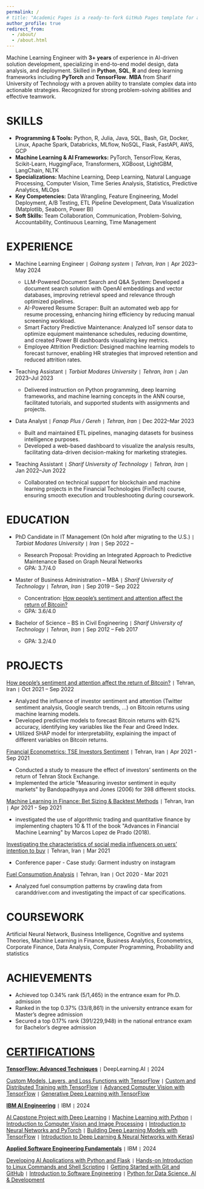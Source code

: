 ```yaml
---
permalink: /
# title: "Academic Pages is a ready-to-fork GitHub Pages template for academic personal websites"
author_profile: true
redirect_from: 
  - /about/
  - /about.html
---
```


Machine Learning Engineer with **3+ years** of experience in AI-driven solution development, specializing in end-to-end model design, data analysis, and deployment. Skilled in **Python**, **SQL**, **R** and deep learning frameworks including **PyTorch** and **TensorFlow**. **MBA** from Sharif University of Technology with a proven ability to translate complex data into actionable strategies. Recognized for strong problem-solving abilities and effective teamwork.

SKILLS
======
- **Programming & Tools:** Python, R, Julia, Java, SQL, Bash, Git, Docker, Linux, Apache Spark, Databricks, MLflow, NoSQL, Flask, FastAPI, AWS, GCP
- **Machine Learning & AI Frameworks:** PyTorch, TensorFlow, Keras, Scikit-Learn, HuggingFace, Transformers, XGBoost, LightGBM, LangChain, NLTK
- **Specializations:** Machine Learning, Deep Learning, Natural Language Processing, Computer Vision, Time Series Analysis, Statistics, Predictive Analytics, MLOps
- **Key Competencies:** Data Wrangling, Feature Engineering, Model Deployment, A/B Testing, ETL Pipeline Development, Data Visualization (Matplotlib, Seaborn, Power BI)
- **Soft Skills:** Team Collaboration, Communication, Problem-Solving, Accountability, Continuous Learning, Time Management

EXPERIENCE
======
* Machine Learning Engineer `|` *Golrang system `|` Tehran, Iran* `|`                                                                                      Apr 2023–May 2024
  - LLM-Powered Document Search and Q&A System: Developed a document search solution with OpenAI embeddings and vector databases, improving retrieval speed and relevance through optimized pipelines.
  - AI-Powered Resume Scraper: Built an automated web app for resume processing, enhancing hiring efficiency by reducing manual screening workload.
  - Smart Factory Predictive Maintenance: Analyzed IoT sensor data to optimize equipment maintenance schedules, reducing downtime, and created Power BI dashboards visualizing key metrics.
  - Employee Attrition Prediction: Designed machine learning models to forecast turnover, enabling HR strategies that improved retention and reduced attrition rates.

* Teaching Assistant `|` *Tarbiat Modares University `|` Tehran, Iran* `|`                                                                                     Jan 2023–Jul 2023
  - Delivered instruction on Python programming, deep learning frameworks, and machine learning concepts in the ANN course, facilitated tutorials, and supported students with assignments and projects.

* Data Analyst `|` *Fanap Plus / Gereh `|` Tehran, Iran* `|`                                                                                                         Dec 2022–Mar 2023
  - Built and maintained ETL pipelines, managing datasets for business intelligence purposes.
  - Developed a web-based dashboard to visualize the analysis results, facilitating data-driven decision-making for marketing strategies.

* Teaching Assistant `|` *Sharif University of Technology `|` Tehran, Iran* `|`                                                                             Jan 2022–Jun 2022
  - Collaborated on technical support for blockchain and machine learning projects in the Financial Technologies (FinTech) course, ensuring smooth execution and troubleshooting during coursework. 

EDUCATION
======
* PhD Candidate in IT Management (On hold after migrating to the U.S.) `|` *Tarbiat Modares University `|` Iran* `|`                  Sep 2022 – 
  * Research Proposal: Providing an Integrated Approach to Predictive Maintenance Based on Graph Neural Networks
  * GPA: 3.7/4.0

* Master of Business Administration – MBA `|` *Sharif University of Technology `|` Tehran, Iran*  `|`                                 Sep 2019 – Sep 2022
  * Concentration: [How people’s sentiment and attention affect the return of Bitcoin?](https://library.sharif.ir/parvan/resource/501394)
  * GPA: 3.6/4.0

* Bachelor of Science – BS in Civil Engineering `|` *Sharif University of Technology `|` Tehran, Iran* `|`                             Sep 2012 – Feb 2017
  * GPA: 3.2/4.0

PROJECTS
======
[How people’s sentiment and attention affect the return of Bitcoin?](https://library.sharif.ir/parvan/resource/501394) `|` Tehran, Iran `|`                                                     Oct 2021 – Sep 2022

- Analyzed the influence of investor sentiment and attention (Twitter sentiment analysis, Google search trends, …) on Bitcoin returns using machine learning models.
- Developed predictive models to forecast Bitcoin returns with 62% accuracy, identifying key variables like the Fear and Greed Index.
- Utilized SHAP model for interpretability, explaining the impact of different variables on Bitcoin returns.

[Financial Econometrics: TSE Investors Sentiment](https://github.com/hiraddlz/MBA-Projects/tree/master/Financial%20econometrics/TSE%20Inverstors%20sentiments) `|` Tehran, Iran `|`                                                                                Apr 2021 - Sep 2021

- Conducted a study to measure the effect of investors’ sentiments on the return of Tehran Stock Exchange.
- Implemented the article "Measuring investor sentiment in equity markets" by Bandopadhyaya and Jones (2006) for 398 different stocks.

[Machine Learning in Finance: Bet Sizing & Backtest Methods](https://github.com/hiraddlz/MBA-Projects/tree/master/Machine%20learning%20in%20finance) `|` Tehran, Iran `|`                                                            Apr 2021 - Sep 2021

- investigated the use of algorithmic trading and quantitative finance by implementing chapters 10 & 11 of the book "Advances in Financial Machine Learning" by Marcos Lopez de Prado (2018).

[Investigating the characteristics of social media influencers on uers’ intention to buy](https://www.sid.ir/Fa/Seminar/ViewPaper.aspx?ID=96497) `|` Tehran, Iran `|`                                      Mar 2021

- Conference paper - Case study: Garment industry on instagram

[Fuel Consumption Analysis](https://github.com/hiraddlz/MBA-Projects/tree/master/Business%20analytics) `|` Tehran, Iran `|`                                                                                                                    Oct 2020 - Mar 2021

- Analyzed fuel consumption patterns by crawling data from caranddriver.com and investigating the impact of car specifications.

COURSEWORK
======
Artificial Neural Network, Business Intelligence, Cognitive and systems Theories, Machine Learning in Finance, Business Analytics, Econometrics, Corporate Finance, Data Analysis, Computer Programming, Probability and statistics

ACHIEVEMENTS
======
- Achieved top 0.34% rank (5/1,465) in the entrance exam for Ph.D. admission
- Ranked in the top 0.37% (33/8,861) in the university entrance exam for Master’s degree admission
- Secured a top 0.17% rank (391/229,948) in the national entrance exam for Bachelor’s degree admission

[CERTIFICATIONS](https://www.credly.com/users/hirad-dolatzadeh)
======
[**TensorFlow: Advanced Techniques**](https://www.coursera.org/account/accomplishments/specialization/WE8BKL81B611) `|` DeepLearning.AI `|` 2024

[Custom Models, Layers, and Loss Functions with TensorFlow](https://www.coursera.org/account/accomplishments/verify/NV6V7BT9RDY5) `|` [Custom and Distributed Training with TensorFlow](https://www.coursera.org/account/accomplishments/verify/9SDCKLOSNRIE) `|` [Advanced Computer Vision with TensorFlow](https://www.coursera.org/account/accomplishments/verify/VFCC2SOP4Y0R) `|` [Generative Deep Learning with TensorFlow](https://www.coursera.org/account/accomplishments/verify/LKS3XTHC5PMZ)

[**IBM AI Engineering**](https://www.coursera.org/account/accomplishments/specialization/T5L0D1SNYDU6) `|` IBM `|` 2024

[AI Capstone Project with Deep Learning](https://www.credly.com/badges/30173fce-a269-4d49-aaf4-ac9c014cabf6/public_url) `|` [Machine Learning with Python](https://www.credly.com/badges/0c70c00c-726b-490e-b4ad-ab3b7603edb4/public_url) `|` [Introduction to Computer Vision and Image Processing](https://www.credly.com/badges/b9b75365-f308-45c2-b743-d154f82498d9/public_url) `|` [Introduction to Neural Networks and PyTorch](https://www.credly.com/badges/ee996e9c-998d-4b74-85ae-806ee76e8875/public_url) `|` [Building Deep Learning Models with TensorFlow](https://www.credly.com/badges/9ccf078c-08e8-403a-b714-325e3cb28240/public_url) `|` [Introduction to Deep Learning & Neural Networks with Keras](https://www.coursera.org/account/accomplishments/verify/XXCPSF9P5XJW))

[**Applied Software Engineering Fundamentals**](https://www.coursera.org/account/accomplishments/specialization/FMQDUCYJ0U0P) `|` IBM `|` 2024

[Developing AI Applications with Python and Flask](https://www.coursera.org/account/accomplishments/verify/WHODC7P46VS6) `|` [Hands-on Introduction to Linux Commands and Shell Scripting](https://www.credly.com/badges/0632da84-5b7e-46c5-8898-9d406a3da2ec/public_url) `|` [Getting Started with Git and GitHub](https://www.coursera.org/account/accomplishments/verify/ZF7T3HMNK7PY) `|` [Introduction to Software Engineering](https://www.credly.com/badges/20b10eb1-fadd-4cc6-b263-e96d67070eb4/public_url) `|` [Python for Data Science, AI & Development](https://www.credly.com/badges/44e5e0d8-f6cb-4723-af82-fc77b5f8f936/public_url)

